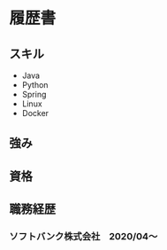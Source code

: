 # 履歴書
## スキル
- Java
- Python
- Spring
- Linux
- Docker

## 強み

## 資格

## 職務経歴
### ソフトバンク株式会社　2020/04〜
